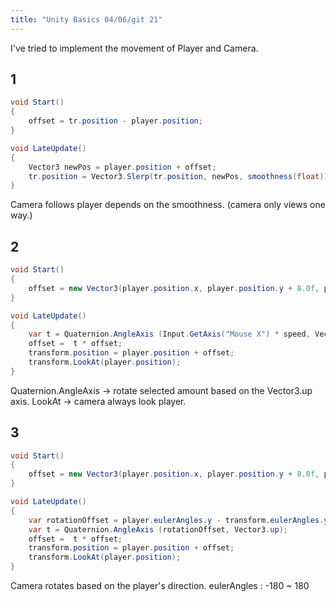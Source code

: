 ```yaml
---
title: "Unity Basics 04/06/git 21"
---
```

I've tried to implement the movement of Player and Camera.

## 1 ##
```cs
void Start()
{
    offset = tr.position - player.position;
}

void LateUpdate()
{
    Vector3 newPos = player.position + offset;
    tr.position = Vector3.Slerp(tr.position, newPos, smoothness(float));
}
```

Camera follows player depends on the smoothness. (camera only views one way.)


## 2 ##
```cs
void Start()
{
    offset = new Vector3(player.position.x, player.position.y + 8.0f, player.position.z + 7.0f);
}

void LateUpdate()
{
    var t = Quaternion.AngleAxis (Input.GetAxis("Mouse X") * speed, Vector3.up);
    offset =  t * offset;
    transform.position = player.position + offset; 
    transform.LookAt(player.position);
}
```
Quaternion.AngleAxis -> rotate selected amount based on the Vector3.up axis.
LookAt -> camera always look player.


## 3 ##
```cs
void Start()
{
    offset = new Vector3(player.position.x, player.position.y + 8.0f, player.position.z + 7.0f);
}

void LateUpdate()
{
    var rotationOffset = player.eulerAngles.y - transform.eulerAngles.y;
    var t = Quaternion.AngleAxis (rotationOffset, Vector3.up);
    offset =  t * offset;
    transform.position = player.position + offset; 
    transform.LookAt(player.position);
}
```
Camera rotates based on the player's direction.
eulerAngles : -180 ~ 180 
